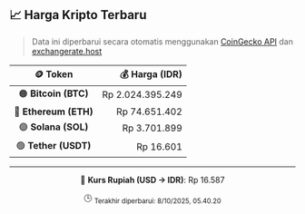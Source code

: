 

<!-- HARGA_KRIPTO -->
## 📈 Harga Kripto Terbaru

> Data ini diperbarui secara otomatis menggunakan [CoinGecko API](https://www.coingecko.com/) dan [exchangerate.host](https://exchangerate.host/)

<div align="center">

| 🪙 Token | 💰 Harga (IDR) |
|:------:|---------------:|
| 🟠 **Bitcoin (BTC)**   | Rp 2.024.395.249 |
| 🔵 **Ethereum (ETH)**  | Rp 74.651.402 |
| 🟣 **Solana (SOL)**    | Rp 3.701.899 |
| 🟢 **Tether (USDT)**   | Rp 16.601 |

---

💱 **Kurs Rupiah (USD → IDR)**: Rp 16.587

🕒 <sub>Terakhir diperbarui: 8/10/2025, 05.40.20</sub>

</div>
<!-- /HARGA_KRIPTO -->